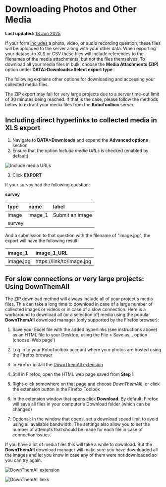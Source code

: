 # Downloading Photos and Other Media
**Last updated:** <a href="https://github.com/kobotoolbox/docs/blob/5a9ff280122e82560d9e1c58ab3142ccb5730ec5/source/photo_download.md" class="reference">18 Jun 2025</a>

If your form [includes](question_types.md) a photo, video, or audio recording
question, these files will be uploaded to the server along with your other data.
When exporting your dataset to XLS or CSV these files will include references to
the filenames of the media attachments, but not the files themselves. To
download all your media files in bulk, choose the **Media Attachments (ZIP)**
option under **DATA>Downloads>Select export type**.

The following explains other options for downloading and accessing your
collected media files.

<p class='note'>The ZIP export may fail for very large projects due to a server
time-out limit of 30 minutes being reached. If that is the case, please follow
the methods below to extract your media files from the
<strong>KoboToolbox</strong> server.</p>

## Including direct hyperlinks to collected media in XLS export

1. Navigate to **DATA>Downloads** and expand the **Advanced options** section
2. Ensure that the option _Include media URLs_ is checked (enabled by default)

![Include media URLs](/images/photo_download/include_media_urls.png)

3. Click **EXPORT**

If your survey had the following question:

**survey**

| type  | name    | label           |
| :---- | :------ | :-------------- |
| image | image_1 | Submit an image |
| survey |

And a submission to that question with the filename of "image.jpg", the export
will have the following result:

| image_1   | image_1_URL               |
| :-------- | :------------------------ |
| image.jpg | https://link/to/image.jpg |

## For slow connections or very large projects: Using DownThemAll

The ZIP download method will always include all of your project's media files.
This can take a long time to download in case of a large number of collected
images or videos or in case of a slow connection. Here is a workaround to
download all (or a selection of) media using the popular **DownThemAll**
download manager (only supported by the Firefox browser):

1. Save your Excel file with the added hyperlinks (see instructions above) as an
   HTML file to your Desktop, using the File > Save as... option (choose 'Web
   page')

2. Log in to your KoboToolbox account where your photos are hosted using the
   Firefox browser

3. In Firefox install the
   [DownThemAll extension](https://addons.mozilla.org/en-CA/firefox/addon/downthemall)

4. Still in Firefox, open the HTML web page saved from **Step 1**

5. Right-click somewhere on that page and choose _DownThemAll!_, or click the
   extension button in the Firefox Toolbox

6. In the extension window that opens click **Download**. By default, Firefox
   will save all files in your computer's Download folder (which can be changed)

7. Optional: In the window that opens, set a download speed limit to avoid using
   all available bandwidth. The settings also allow you to set the number of
   attempts that should be made for each file in case of connection issues.

If you have a lot of media files this will take a while to download. But the
**DownThemAll** download manager will make sure you have downloaded all the
images and let you know in case any of them were not downloaded so you can try
again.

![DownThemAll extension](/images/photo_download/downthemall_extension.jpg)

![DownThemAll links](/images/photo_download/downthemall_links.jpg)
